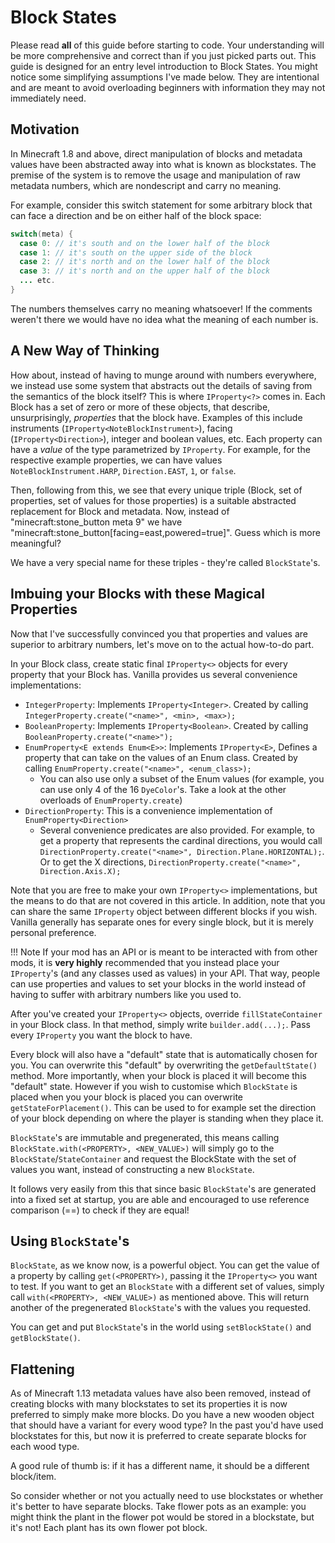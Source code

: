 Block States
============

Please read **all** of this guide before starting to code. Your understanding will be more comprehensive and correct than if you just picked parts out.
This guide is designed for an entry level introduction to Block States. You might notice some simplifying assumptions I've made below. They are intentional and are meant to avoid overloading beginners with information they may not immediately need.

Motivation
----------

In Minecraft 1.8 and above, direct manipulation of blocks and metadata values have been abstracted away into what is known as blockstates.
The premise of the system is to remove the usage and manipulation of raw metadata numbers, which are nondescript and carry no meaning.

For example, consider this switch statement for some arbitrary block that can face a direction and be on either half of the block space:

```Java
switch(meta) {
  case 0: // it's south and on the lower half of the block
  case 1: // it's south on the upper side of the block
  case 2: // it's north and on the lower half of the block
  case 3: // it's north and on the upper half of the block
  ... etc.
}
```

The numbers themselves carry no meaning whatsoever! If the comments weren't there we would have no idea what the meaning of each number is.

A New Way of Thinking
---------------------

How about, instead of having to munge around with numbers everywhere, we instead use some system that abstracts out the details of saving from the semantics of the block itself?
This is where `IProperty<?>` comes in. Each Block has a set of zero or more of these objects, that describe, unsurprisingly, *properties* that the block have. Examples of this include instruments (`IProperty<NoteBlockInstrument>`), facing (`IProperty<Direction>`), integer and boolean values, etc. Each property can have a *value* of the type parametrized by `IProperty`. For example, for the respective example properties, we can have values `NoteBlockInstrument.HARP`, `Direction.EAST`, `1`, or `false`.

Then, following from this, we see that every unique triple (Block, set of properties, set of values for those properties) is a suitable abstracted replacement for Block and metadata. Now, instead of "minecraft:stone_button meta 9" we have "minecraft:stone_button[facing=east,powered=true]". Guess which is more meaningful?

We have a very special name for these triples - they're called `BlockState`'s.

Imbuing your Blocks with these Magical Properties
-------------------------------------------------

Now that I've successfully convinced you that properties and values are superior to arbitrary numbers, let's move on to the actual how-to-do part.

In your Block class, create static final `IProperty<>` objects for every property that your Block has. Vanilla provides us several convenience implementations:
  
  * `IntegerProperty`: Implements `IProperty<Integer>`. Created by calling `IntegerProperty.create("<name>", <min>, <max>);`
  * `BooleanProperty`: Implements `IProperty<Boolean>`. Created by calling `BooleanProperty.create("<name>");`
  * `EnumProperty<E extends Enum<E>>`: Implements `IProperty<E>`, Defines a property that can take on the values of an Enum class. Created by calling `EnumProperty.create("<name>", <enum_class>);`
    * You can also use only a subset of the Enum values (for example, you can use only 4 of the 16 `DyeColor`'s. Take a look at the other overloads of `EnumProperty.create`)
  * `DirectionProperty`: This is a convenience implementation of `EnumProperty<Direction>`
    * Several convenience predicates are also provided. For example, to get a property that represents the cardinal directions, you would call `DirectionProperty.create("<name>", Direction.Plane.HORIZONTAL);`. Or to get the X directions, `DirectionProperty.create("<name>", Direction.Axis.X);`

Note that you are free to make your own `IProperty<>` implementations, but the means to do that are not covered in this article.
In addition, note that you can share the same `IProperty` object between different blocks if you wish. Vanilla generally has separate ones for every single block, but it is merely personal preference.

!!! Note 
    If your mod has an API or is meant to be interacted with from other mods, it is **very highly** recommended that you instead place your `IProperty`'s (and any classes used as values) in your API. That way, people can use properties and values to set your blocks in the world instead of having to suffer with arbitrary numbers like you used to.

After you've created your `IProperty<>` objects, override `fillStateContainer` in your Block class. In that method, simply write `builder.add(...);`. Pass every `IProperty` you want the block to have.

Every block will also have a "default" state that is automatically chosen for you. You can overwrite this "default" by overwriting the `getDefaultState()` method. More importantly, when your block is placed it will become this "default" state. However if you wish to customise which `BlockState` is placed when you your block is placed you can overwrite `getStateForPlacement()`. This can be used to for example set the direction of your block depending on where the player is standing when they place it.

`BlockState`'s are immutable and pregenerated, this means calling `BlockState.with(<PROPERTY>, <NEW_VALUE>)` will simply go to the `BlockState`/`StateContainer` and request the BlockState with the set of values you want, instead of constructing a new `BlockState`.

It follows very easily from this that since basic `BlockState`'s are generated into a fixed set at startup, you are able and encouraged to use reference comparison (==) to check if they are equal!


Using `BlockState`'s
---------------------

`BlockState`, as we know now, is a powerful object. You can get the value of a property by calling `get(<PROPERTY>)`, passing it the `IProperty<>` you want to test.
If you want to get an `BlockState` with a different set of values, simply call `with(<PROPERTY>, <NEW_VALUE>)` as mentioned above. This will return another of the pregenerated `BlockState`'s with the values you requested.

You can get and put `BlockState`'s in the world using `setBlockState()` and `getBlockState()`.


Flattening
----------
As of Minecraft 1.13 metadata values have also been removed, instead of creating blocks with many blockstates to set its properties it is now preferred to simply make more blocks. Do you have a new wooden object that should have a variant for every wood type? In the past you'd have used blockstates for this, but now it is preferred to create separate blocks for each wood type.

A good rule of thumb is: if it has a different name, it should be a different block/item.

So consider whether or not you actually need to use blockstates or whether it's better to have separate blocks.
Take flower pots as an example: you might think the plant in the flower pot would be stored in a blockstate, but it's not! Each plant has its own flower pot block.
